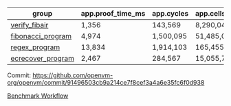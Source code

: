 | group | app.proof_time_ms | app.cycles | app.cells_used | leaf.proof_time_ms | leaf.cycles | leaf.cells_used |
| -- | -- | -- | -- | -- | -- | -- |
| [verify_fibair](https://github.com/openvm-org/openvm/blob/benchmark-results/benchmarks/verify_fibair-91496503cb9a214ce7f8cef3a4a6e35fc6f0d938.md) | 1,356 |  143,569 |  8,290,048 |- | - | - |
| [fibonacci_program](https://github.com/openvm-org/openvm/blob/benchmark-results/benchmarks/fibonacci-91496503cb9a214ce7f8cef3a4a6e35fc6f0d938.md) | 4,974 |  1,500,095 |  51,485,080 | 3,904 |  615,388 |  33,541,348 |
| [regex_program](https://github.com/openvm-org/openvm/blob/benchmark-results/benchmarks/regex-91496503cb9a214ce7f8cef3a4a6e35fc6f0d938.md) | 13,834 |  1,914,103 |  165,455,373 | 16,085 |  2,056,297 |  154,573,249 |
| [ecrecover_program](https://github.com/openvm-org/openvm/blob/benchmark-results/benchmarks/ecrecover-91496503cb9a214ce7f8cef3a4a6e35fc6f0d938.md) | 2,467 |  284,567 |  15,055,723 | 11,239 |  1,604,010 |  117,320,910 |


Commit: https://github.com/openvm-org/openvm/commit/91496503cb9a214ce7f8cef3a4a6e35fc6f0d938

[Benchmark Workflow](https://github.com/openvm-org/openvm/actions/runs/13335752841)
